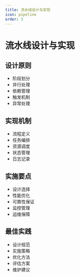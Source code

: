 ```yaml
---
title: 流水线设计与实现
icon: pipeline
order: 3
---
```


# 流水线设计与实现

## 设计原则
- 阶段划分
- 并行处理
- 依赖管理
- 触发机制
- 异常处理

## 实现机制
- 流程定义
- 任务编排
- 资源调度
- 状态管理
- 日志记录

## 实施要点
- 设计选择
- 性能优化
- 可靠性保证
- 监控管理
- 运维保障

## 最佳实践
- 设计规范
- 实施策略
- 优化方法
- 评估方案
- 维护建议

